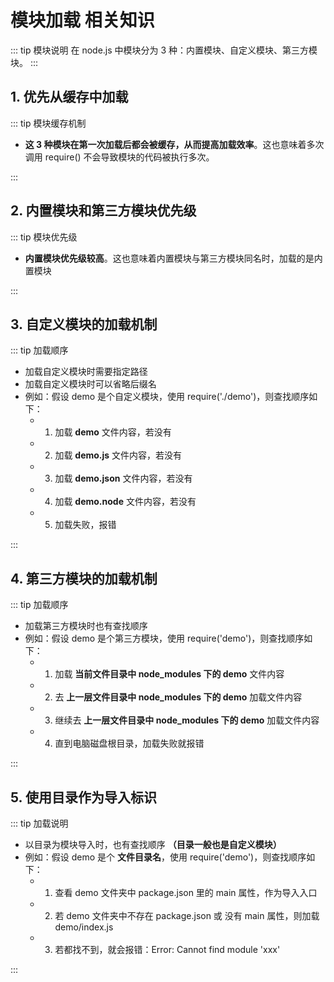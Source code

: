 # 模块加载 相关知识

::: tip 模块说明
在 node.js 中模块分为 3 种：内置模块、自定义模块、第三方模块。
:::

## 1. 优先从缓存中加载

::: tip 模块缓存机制

- **这 3 种模块在第一次加载后都会被缓存，从而提高加载效率**。这也意味着多次调用 require() 不会导致模块的代码被执行多次。

:::

## 2. 内置模块和第三方模块优先级

::: tip 模块优先级

- **内置模块优先级较高**。这也意味着内置模块与第三方模块同名时，加载的是内置模块

:::

## 3. 自定义模块的加载机制

::: tip 加载顺序

- 加载自定义模块时需要指定路径
- 加载自定义模块时可以省略后缀名
- 例如：假设 demo 是个自定义模块，使用 require('./demo')，则查找顺序如下：
  - 1. 加载 **demo** 文件内容，若没有
  - 2. 加载 **demo.js** 文件内容，若没有
  - 3. 加载 **demo.json** 文件内容，若没有
  - 4. 加载 **demo.node** 文件内容，若没有
  - 5. 加载失败，报错

:::

## 4. 第三方模块的加载机制

::: tip 加载顺序

- 加载第三方模块时也有查找顺序
- 例如：假设 demo 是个第三方模块，使用 require('demo')，则查找顺序如下：
  - 1. 加载 **当前文件目录中 node_modules 下的 demo** 文件内容
  - 2. 去 **上一层文件目录中 node_modules 下的 demo** 加载文件内容
  - 3. 继续去 **上一层文件目录中 node_modules 下的 demo** 加载文件内容
  - 4. 直到电脑磁盘根目录，加载失败就报错

:::

## 5. 使用目录作为导入标识

::: tip 加载说明

- 以目录为模块导入时，也有查找顺序 **（目录一般也是自定义模块）**
- 例如：假设 demo 是个 **文件目录名**，使用 require('demo')，则查找顺序如下：
  - 1. 查看 demo 文件夹中 package.json 里的 main 属性，作为导入入口
  - 2. 若 demo 文件夹中不存在 package.json 或 没有 main 属性，则加载 demo/index.js
  - 3. 若都找不到，就会报错：Error: Cannot find module 'xxx'

:::
